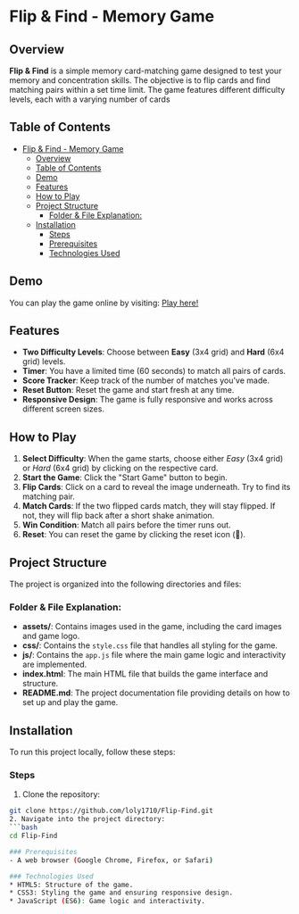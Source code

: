 # Flip & Find - Memory Game

## Overview

**Flip & Find** is a simple memory card-matching game designed to test your memory and concentration skills. The objective is to flip cards and find matching pairs within a set time limit. The game features different difficulty levels, each with a varying number of cards


## Table of Contents
- [Flip \& Find - Memory Game](#flip--find---memory-game)
  - [Overview](#overview)
  - [Table of Contents](#table-of-contents)
  - [Demo](#demo)
  - [Features](#features)
  - [How to Play](#how-to-play)
  - [Project Structure](#project-structure)
    - [Folder \& File Explanation:](#folder--file-explanation)
  - [Installation](#installation)
    - [Steps](#steps)
    - [Prerequisites](#prerequisites)
    - [Technologies Used](#technologies-used)

## Demo

You can play the game online by visiting: [Play here!](https://loly1710.github.io/Flip-Find/)

## Features

- **Two Difficulty Levels**: Choose between **Easy** (3x4 grid) and **Hard** (6x4 grid) levels.
- **Timer**: You have a limited time (60 seconds) to match all pairs of cards.
- **Score Tracker**: Keep track of the number of matches you've made.
- **Reset Button**: Reset the game and start fresh at any time.
- **Responsive Design**: The game is fully responsive and works across different screen sizes.

## How to Play

1. **Select Difficulty**: When the game starts, choose either *Easy* (3x4 grid) or *Hard* (6x4 grid) by clicking on the respective card.
2. **Start the Game**: Click the "Start Game" button to begin.
3. **Flip Cards**: Click on a card to reveal the image underneath. Try to find its matching pair.
4. **Match Cards**: If the two flipped cards match, they will stay flipped. If not, they will flip back after a short shake animation.
5. **Win Condition**: Match all pairs before the timer runs out.
6. **Reset**: You can reset the game by clicking the reset icon (🔄).


  ## Project Structure
The project is organized into the following directories and files:
### Folder & File Explanation:
- **assets/**: Contains images used in the game, including the card images and game logo.
- **css/**: Contains the `style.css` file that handles all styling for the game.
- **js/**: Contains the `app.js` file where the main game logic and interactivity are implemented.
- **index.html**: The main HTML file that builds the game interface and structure.
- **README.md**: The project documentation file providing details on how to set up and play the game.


## Installation
To run this project locally, follow these steps:
### Steps
 1. Clone the repository:
   ```bash
   git clone https://github.com/loly1710/Flip-Find.git
2. Navigate into the project directory:
   ```bash
   cd Flip-Find

### Prerequisites
- A web browser (Google Chrome, Firefox, or Safari)

### Technologies Used
* HTML5: Structure of the game.
* CSS3: Styling the game and ensuring responsive design.
* JavaScript (ES6): Game logic and interactivity.
 

